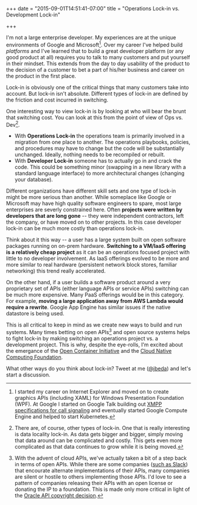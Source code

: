 +++
date = "2015-09-01T14:51:41-07:00"
title = "Operations Lock-in vs. Development Lock-in"

+++

I'm not a large enterprise developer.  My experiences are at the unique environments of Google and Microsoft[^exp].  Over my career I've helped build _platforms_ and I've learned that to build a great developer platform (or any good product at all) requires you to talk to many customers and put yourself in their mindset.  This extends from the day to day usability of the product to the decision of a customer to bet a part of his/her business and career on the product in the first place.

[^exp]: I started my career on Internet Explorer and moved on to create graphics APIs (including XAML) for Windows Presentation Foundation (WPF).  At Google I started on Google Talk building out [XMPP specifications for call signaling](http://xmpp.org/about-xmpp/technology-overview/jingle/) and eventually started Google Compute Engine and helped to start Kubernetes. 

Lock-in is obviously one of the critical things that many customers take into account. But lock-in isn't absolute.  Different types of lock-in are defined by the friction and cost incurred in switching.

One interesting way to view lock-in is by looking at who will bear the brunt that switching cost.  You can look at this from the point of view of Ops vs. Dev[^data-lock-in].

[^data-lock-in]: There are, of course, other types of lock-in.  One that is really interesting is data locality lock-in.  As data gets bigger and bigger, simply moving that data around can be complicated and costly.  This gets even more complicated as that data continues to grow while it is being moved.

* With **Operations Lock-in** the operations team is primarily involved in a migration from one place to another.  The operations playbooks, policies, and procedures may have to change but the code will be substantially unchanged.  Ideally, nothing needs to be recompiled or rebuilt.
* With **Developer Lock-in** someone has to actually go in and crack the code.  This could be something minor (swapping in a new library with a standard language interface) to more architectural changes (changing your database).

Different organizations have different skill sets and one type of lock-in might be more serious than another.  While someplace like Google or Microsoft may have high quality software engineers to spare, most large enterprises are severly constrained here.  Often **projects were written by developers that are long gone** -- they were independent contractors, left the company, or have moved on to other projects.  In this case developer lock-in can be much more costly than operations lock-in.

Think about it this way -- a user has a large system built on open software packages running on on-prem hardware.  **Switching to a VM/IaaS offering is a relatively cheap project** as it can be an operations focused project with little to no developer involvement.  As IaaS offerings evolved to be more and more similar to real hardware (persistent network block stores, familiar networking) this trend really accelerated.

On the other hand, if a user builds a software product around a very proprietary set of APIs (either language APIs or service APIs) switching can be much more expensive.  Many PaaS offerings would be in this category.  For example, **moving a large application away from AWS Lambda would require a rewrite**.  Google App Engine has similar issues if the native datastore is being used.

This is all critical to keep in mind as we create new ways to build and run systems.  Many times betting on open APIs[^open-apis] and open source systems helps to fight lock-in by making switching an operations project vs. a development project.  This is why, despite the eye-rolls, I'm excited about the emergance of the [Open Container Initiative](https://www.opencontainers.org/) and the [Cloud Native Computing Foundation](https://cncf.io/).

What other ways do you think about lock-in?  Tweet at me ([@jbeda](https://twitter.com/jbeda)) and let's start a discussion.

[^open-apis]: With the advent of cloud APIs, we've actually taken a bit of a step back in terms of open APIs.  While there are some companies ([such as Slack](https://twitter.com/stewart/status/634533296555339777)) that encourate alternate implementations of their APIs, many companies are silent or hostile to others implementing those APIs.  I'd love to see a pattern of companies releasing their APIs with an open license or donating the IP to a foundation. This is made only more critical in light of the [Oracle API copyright decision](https://en.wikipedia.org/wiki/Oracle_America,_Inc._v._Google,_Inc.).
